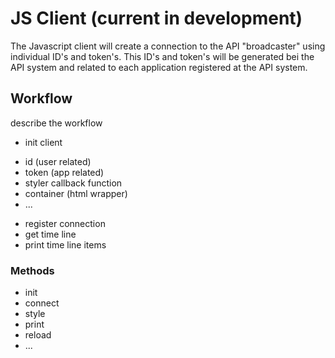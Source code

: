 JS Client (current in development)
==================================

The Javascript client will create a connection to the API "broadcaster" using individual ID's and token's.
This ID's and token's will be generated bei the API system and related to each application registered at the API system.

Workflow
--------

describe the workflow

- init client
 * id (user related)
 * token (app related)
 * styler callback function
 * container (html wrapper)
 * ...
- register connection
- get time line
- print time line items

### Methods

- init
- connect
- style
- print
- reload
- ...

